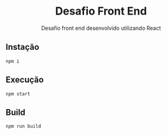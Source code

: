 <h1 align="center">Desafio Front End</h1>

<p align="center">Desafio front end desenvolvido utilizando React</p>

## Instação
 `npm i`
 
## Execução
 `npm start`
 
 
## Build
  `npm run build`
